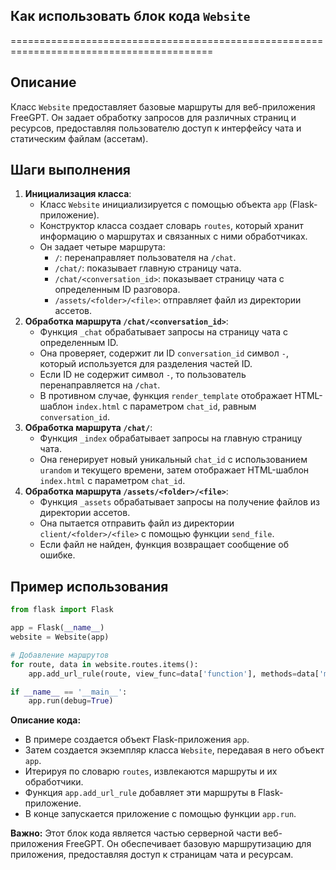 ## Как использовать блок кода `Website` 
=========================================================================================

Описание
-------------------------
Класс `Website` предоставляет базовые маршруты для веб-приложения FreeGPT. Он задает обработку запросов для различных страниц и ресурсов, предоставляя пользователю доступ к интерфейсу чата и статическим файлам (ассетам).

Шаги выполнения
-------------------------
1. **Инициализация класса**:
    - Класс `Website` инициализируется с помощью объекта `app` (Flask-приложение).
    - Конструктор класса создает словарь `routes`, который хранит информацию о маршрутах и связанных с ними обработчиках.
    - Он задает четыре маршрута:
        - `/`: перенаправляет пользователя на `/chat`.
        - `/chat/`: показывает главную страницу чата.
        - `/chat/<conversation_id>`: показывает страницу чата с определенным ID разговора.
        - `/assets/<folder>/<file>`: отправляет файл из директории ассетов.
2. **Обработка маршрута `/chat/<conversation_id>`**:
    - Функция `_chat` обрабатывает запросы на страницу чата с определенным ID.
    - Она проверяет, содержит ли ID `conversation_id` символ `-`, который используется для разделения частей ID.
    - Если ID не содержит символ `-`, то пользователь перенаправляется на `/chat`.
    - В противном случае, функция `render_template` отображает HTML-шаблон `index.html` с параметром `chat_id`, равным `conversation_id`.
3. **Обработка маршрута `/chat/`**:
    - Функция `_index` обрабатывает запросы на главную страницу чата.
    - Она генерирует новый уникальный `chat_id` с использованием `urandom` и текущего времени,  затем отображает HTML-шаблон `index.html` с параметром `chat_id`.
4. **Обработка маршрута `/assets/<folder>/<file>`**:
    - Функция `_assets` обрабатывает запросы на получение файлов из директории ассетов.
    - Она пытается отправить файл из директории `client/<folder>/<file>` с помощью функции `send_file`.
    - Если файл не найден, функция возвращает сообщение об ошибке.

Пример использования
-------------------------

```python
from flask import Flask

app = Flask(__name__)
website = Website(app)

# Добавление маршрутов
for route, data in website.routes.items():
    app.add_url_rule(route, view_func=data['function'], methods=data['methods'])

if __name__ == '__main__':
    app.run(debug=True)
```

**Описание кода:**

- В примере создается объект Flask-приложения `app`.
- Затем создается экземпляр класса `Website`, передавая в него объект `app`.
- Итерируя по словарю `routes`, извлекаются маршруты и их обработчики.
- Функция `app.add_url_rule` добавляет эти маршруты в Flask-приложение.
- В конце запускается приложение с помощью функции `app.run`.

**Важно:** Этот блок кода является частью серверной части веб-приложения FreeGPT. Он обеспечивает базовую маршрутизацию для приложения, предоставляя доступ к страницам чата и ресурсам.